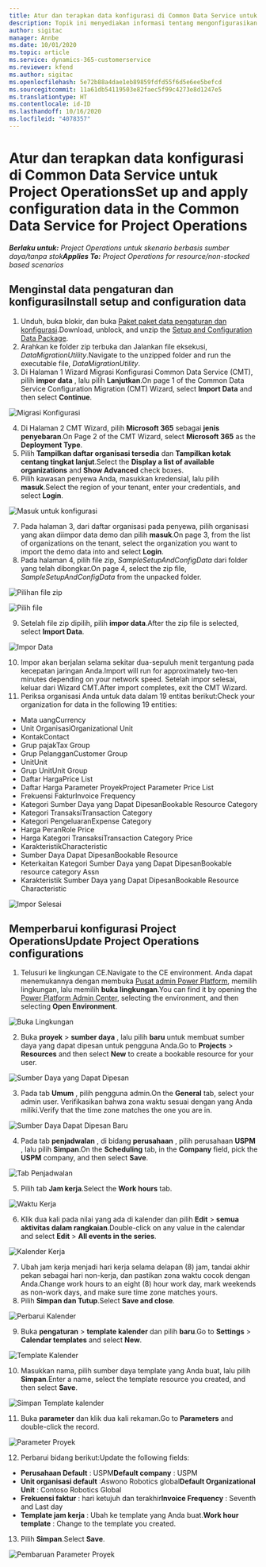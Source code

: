 ```yaml
---
title: Atur dan terapkan data konfigurasi di Common Data Service untuk Project Operations
description: Topik ini menyediakan informasi tentang mengonfigurasikan dan menerapkan data konfigurasi di Project Operations.
author: sigitac
manager: Annbe
ms.date: 10/01/2020
ms.topic: article
ms.service: dynamics-365-customerservice
ms.reviewer: kfend
ms.author: sigitac
ms.openlocfilehash: 5e72b88a4dae1eb89859fdfd55f6d5e6ee5befcd
ms.sourcegitcommit: 11a61db54119503e82faec5f99c4273e8d1247e5
ms.translationtype: HT
ms.contentlocale: id-ID
ms.lasthandoff: 10/16/2020
ms.locfileid: "4078357"
---
```

# <a name="set-up-and-apply-configuration-data-in-the-common-data-service-for-project-operations"></a><span data-ttu-id="51ada-103">Atur dan terapkan data konfigurasi di Common Data Service untuk Project Operations</span><span class="sxs-lookup"><span data-stu-id="51ada-103">Set up and apply configuration data in the Common Data Service for Project Operations</span></span>

<span data-ttu-id="51ada-104">_**Berlaku untuk:** Project Operations untuk skenario berbasis sumber daya/tanpa stok_</span><span class="sxs-lookup"><span data-stu-id="51ada-104">_**Applies To:** Project Operations for resource/non-stocked based scenarios_</span></span>

## <a name="install-setup-and-configuration-data"></a><span data-ttu-id="51ada-105">Menginstal data pengaturan dan konfigurasi</span><span class="sxs-lookup"><span data-stu-id="51ada-105">Install setup and configuration data</span></span>

1. <span data-ttu-id="51ada-106">Unduh, buka blokir, dan buka [Paket paket data pengaturan dan konfigurasi](https://download.microsoft.com/download/1/3/4/1349369c-6209-42b7-b3b4-5be0e67cacd8/ProjOpsSampleSetupData-%20Integrated%20UR1.zip).</span><span class="sxs-lookup"><span data-stu-id="51ada-106">Download, unblock, and unzip the [Setup and Configuration Data Package](https://download.microsoft.com/download/1/3/4/1349369c-6209-42b7-b3b4-5be0e67cacd8/ProjOpsSampleSetupData-%20Integrated%20UR1.zip).</span></span>
2. <span data-ttu-id="51ada-107">Arahkan ke folder zip terbuka dan Jalankan file eksekusi, *DataMigrationUtility*.</span><span class="sxs-lookup"><span data-stu-id="51ada-107">Navigate to the unzipped folder and run the executable file, *DataMigrationUtility*.</span></span>
3. <span data-ttu-id="51ada-108">Di Halaman 1 Wizard Migrasi Konfigurasi Common Data Service (CMT), pilih **impor data** , lalu pilih **Lanjutkan**.</span><span class="sxs-lookup"><span data-stu-id="51ada-108">On page 1 of the Common Data Service Configuration Migration (CMT) Wizard, select **Import Data** and then select **Continue**.</span></span>

![Migrasi Konfigurasi](./media/1ConfigurationMigration.png)

4. <span data-ttu-id="51ada-110">Di Halaman 2 CMT Wizard, pilih **Microsoft 365** sebagai **jenis penyebaran**.</span><span class="sxs-lookup"><span data-stu-id="51ada-110">On Page 2 of the CMT Wizard, select **Microsoft 365** as the **Deployment Type**.</span></span>
5. <span data-ttu-id="51ada-111">Pilih **Tampilkan daftar organisasi tersedia** dan **Tampilkan kotak centang tingkat lanjut**.</span><span class="sxs-lookup"><span data-stu-id="51ada-111">Select the **Display a list of available organizations** and **Show Advanced** check boxes.</span></span>
6. <span data-ttu-id="51ada-112">Pilih kawasan penyewa Anda, masukkan kredensial, lalu pilih **masuk**.</span><span class="sxs-lookup"><span data-stu-id="51ada-112">Select the region of your tenant, enter your credentials, and select **Login**.</span></span>

![Masuk untuk konfigurasi](./media/2ConfigurationSignin.png)

7. <span data-ttu-id="51ada-114">Pada halaman 3, dari daftar organisasi pada penyewa, pilih organisasi yang akan diimpor data demo dan pilih **masuk**.</span><span class="sxs-lookup"><span data-stu-id="51ada-114">On page 3, from the list of organizations on the tenant, select the organization you want to import the demo data into and select **Login**.</span></span>
8. <span data-ttu-id="51ada-115">Pada halaman 4, pilih file zip, *SampleSetupAndConfigData* dari folder yang telah dibongkar.</span><span class="sxs-lookup"><span data-stu-id="51ada-115">On page 4, select the zip file, *SampleSetupAndConfigData* from the unpacked folder.</span></span>

![Pilihan file zip](./media/3ZipFile.png)

![Pilih file](./media/4SelectAFile.png)

9. <span data-ttu-id="51ada-118">Setelah file zip dipilih, pilih **impor data**.</span><span class="sxs-lookup"><span data-stu-id="51ada-118">After the zip file is selected, select **Import Data**.</span></span>

![Impor Data](./media/5ImportData.png)

10. <span data-ttu-id="51ada-120">Impor akan berjalan selama sekitar dua-sepuluh menit tergantung pada kecepatan jaringan Anda.</span><span class="sxs-lookup"><span data-stu-id="51ada-120">Import will run for approximately two-ten minutes depending on your network speed.</span></span> <span data-ttu-id="51ada-121">Setelah impor selesai, keluar dari Wizard CMT.</span><span class="sxs-lookup"><span data-stu-id="51ada-121">After import completes, exit the CMT Wizard.</span></span> 
11. <span data-ttu-id="51ada-122">Periksa organisasi Anda untuk data dalam 19 entitas berikut:</span><span class="sxs-lookup"><span data-stu-id="51ada-122">Check your organization for data in the following 19 entities:</span></span>

  - <span data-ttu-id="51ada-123">Mata uang</span><span class="sxs-lookup"><span data-stu-id="51ada-123">Currency</span></span>
  - <span data-ttu-id="51ada-124">Unit Organisasi</span><span class="sxs-lookup"><span data-stu-id="51ada-124">Organizational Unit</span></span>
  - <span data-ttu-id="51ada-125">Kontak</span><span class="sxs-lookup"><span data-stu-id="51ada-125">Contact</span></span>
  - <span data-ttu-id="51ada-126">Grup pajak</span><span class="sxs-lookup"><span data-stu-id="51ada-126">Tax Group</span></span>
  - <span data-ttu-id="51ada-127">Grup Pelanggan</span><span class="sxs-lookup"><span data-stu-id="51ada-127">Customer Group</span></span>
  - <span data-ttu-id="51ada-128">Unit</span><span class="sxs-lookup"><span data-stu-id="51ada-128">Unit</span></span>
  - <span data-ttu-id="51ada-129">Grup Unit</span><span class="sxs-lookup"><span data-stu-id="51ada-129">Unit Group</span></span>
  - <span data-ttu-id="51ada-130">Daftar Harga</span><span class="sxs-lookup"><span data-stu-id="51ada-130">Price List</span></span>
  - <span data-ttu-id="51ada-131">Daftar Harga Parameter Proyek</span><span class="sxs-lookup"><span data-stu-id="51ada-131">Project Parameter Price List</span></span>
  - <span data-ttu-id="51ada-132">Frekuensi Faktur</span><span class="sxs-lookup"><span data-stu-id="51ada-132">Invoice Frequency</span></span>
  - <span data-ttu-id="51ada-133">Kategori Sumber Daya yang Dapat Dipesan</span><span class="sxs-lookup"><span data-stu-id="51ada-133">Bookable Resource Category</span></span>
  - <span data-ttu-id="51ada-134">Kategori Transaksi</span><span class="sxs-lookup"><span data-stu-id="51ada-134">Transaction Category</span></span>
  - <span data-ttu-id="51ada-135">Kategori Pengeluaran</span><span class="sxs-lookup"><span data-stu-id="51ada-135">Expense Category</span></span>
  - <span data-ttu-id="51ada-136">Harga Peran</span><span class="sxs-lookup"><span data-stu-id="51ada-136">Role Price</span></span>
  - <span data-ttu-id="51ada-137">Harga Kategori Transaksi</span><span class="sxs-lookup"><span data-stu-id="51ada-137">Transaction Category Price</span></span>
  - <span data-ttu-id="51ada-138">Karakteristik</span><span class="sxs-lookup"><span data-stu-id="51ada-138">Characteristic</span></span>
  - <span data-ttu-id="51ada-139">Sumber Daya Dapat Dipesan</span><span class="sxs-lookup"><span data-stu-id="51ada-139">Bookable Resource</span></span>
  - <span data-ttu-id="51ada-140">Keterkaitan Kategori Sumber Daya yang Dapat Dipesan</span><span class="sxs-lookup"><span data-stu-id="51ada-140">Bookable resource category Assn</span></span>
  - <span data-ttu-id="51ada-141">Karakteristik Sumber Daya yang Dapat Dipesan</span><span class="sxs-lookup"><span data-stu-id="51ada-141">Bookable Resource Characteristic</span></span>

![Impor Selesai](./media/6CompleteImport.png)

## <a name="update-project-operations-configurations"></a><span data-ttu-id="51ada-143">Memperbarui konfigurasi Project Operations</span><span class="sxs-lookup"><span data-stu-id="51ada-143">Update Project Operations configurations</span></span>

1. <span data-ttu-id="51ada-144">Telusuri ke lingkungan CE.</span><span class="sxs-lookup"><span data-stu-id="51ada-144">Navigate to the CE environment.</span></span> <span data-ttu-id="51ada-145">Anda dapat menemukannya dengan membuka [Pusat admin Power Platform](https://admin.powerplatform.microsoft.com/environments), memilih lingkungan, lalu memilih **buka lingkungan**.</span><span class="sxs-lookup"><span data-stu-id="51ada-145">You can find it by opening the [Power Platform Admin Center](https://admin.powerplatform.microsoft.com/environments), selecting the environment, and then selecting **Open Environment**.</span></span> 

![Buka Lingkungan](./media/7OpenEnvironment.png)

2. <span data-ttu-id="51ada-147">Buka **proyek** > **sumber daya** , lalu pilih **baru** untuk membuat sumber daya yang dapat dipesan untuk pengguna Anda.</span><span class="sxs-lookup"><span data-stu-id="51ada-147">Go to **Projects** > **Resources** and then select **New** to create a bookable resource for your user.</span></span>

![Sumber Daya yang Dapat Dipesan](./media/8BookableResources.png)

3. <span data-ttu-id="51ada-149">Pada tab **Umum** , pilih pengguna admin.</span><span class="sxs-lookup"><span data-stu-id="51ada-149">On the **General** tab, select your admin user.</span></span> <span data-ttu-id="51ada-150">Verifikasikan bahwa zona waktu sesuai dengan yang Anda miliki.</span><span class="sxs-lookup"><span data-stu-id="51ada-150">Verify that the time zone matches the one you are in.</span></span> 

![Sumber Daya Dapat Dipesan Baru](./media/9NewBookableResource.png)

4. <span data-ttu-id="51ada-152">Pada tab **penjadwalan** , di bidang **perusahaan** , pilih perusahaan **USPM** , lalu pilih **Simpan**.</span><span class="sxs-lookup"><span data-stu-id="51ada-152">On the **Scheduling** tab, in the **Company** field, pick the **USPM** company, and then select **Save**.</span></span> 

![Tab Penjadwalan](./media/10SchedulingTab.png)

5. <span data-ttu-id="51ada-154">Pilih tab **Jam kerja**.</span><span class="sxs-lookup"><span data-stu-id="51ada-154">Select the **Work hours** tab.</span></span>  

![Waktu Kerja](./media/11WorkHours.png)

6. <span data-ttu-id="51ada-156">Klik dua kali pada nilai yang ada di kalender dan pilih **Edit** > **semua aktivitas dalam rangkaian**.</span><span class="sxs-lookup"><span data-stu-id="51ada-156">Double-click on any value in the calendar and select **Edit** > **All events in the series**.</span></span> 

![Kalender Kerja](./media/12WorkCalendar.png)

7. <span data-ttu-id="51ada-158">Ubah jam kerja menjadi hari kerja selama delapan (8) jam, tandai akhir pekan sebagai hari non-kerja, dan pastikan zona waktu cocok dengan Anda.</span><span class="sxs-lookup"><span data-stu-id="51ada-158">Change work hours to an eight (8) hour work day, mark weekends as non-work days, and make sure time zone matches yours.</span></span> 
8. <span data-ttu-id="51ada-159">Pilih **Simpan dan Tutup**.</span><span class="sxs-lookup"><span data-stu-id="51ada-159">Select **Save and close**.</span></span>

![Perbarui Kalender](./media/13UpdateCalendar.png)

9. <span data-ttu-id="51ada-161">Buka **pengaturan** > **template kalender** dan pilih **baru**.</span><span class="sxs-lookup"><span data-stu-id="51ada-161">Go to **Settings** > **Calendar templates** and select **New**.</span></span>
 
 ![Template Kalender](./media/14CalendarTemplates.png)
 
 10. <span data-ttu-id="51ada-163">Masukkan nama, pilih sumber daya template yang Anda buat, lalu pilih **Simpan**.</span><span class="sxs-lookup"><span data-stu-id="51ada-163">Enter a name, select the template resource you created, and then select **Save**.</span></span> 
 
 ![Simpan Template kalender](./media/15SaveCalendarTemplate.png)
 
 11. <span data-ttu-id="51ada-165">Buka **parameter** dan klik dua kali rekaman.</span><span class="sxs-lookup"><span data-stu-id="51ada-165">Go to **Parameters** and double-click the record.</span></span> 
 
 ![Parameter Proyek](./media/16ProjectParameters.png)
 
12. <span data-ttu-id="51ada-167">Perbarui bidang berikut:</span><span class="sxs-lookup"><span data-stu-id="51ada-167">Update the following fields:</span></span>

 - <span data-ttu-id="51ada-168">**Perusahaan Default** : USPM</span><span class="sxs-lookup"><span data-stu-id="51ada-168">**Default company** : USPM</span></span>
 - <span data-ttu-id="51ada-169">**Unit organisasi default** :Aswono Robotics global</span><span class="sxs-lookup"><span data-stu-id="51ada-169">**Default Organizational Unit** : Contoso Robotics Global</span></span>
 - <span data-ttu-id="51ada-170">**Frekuensi faktur** : hari ketujuh dan terakhir</span><span class="sxs-lookup"><span data-stu-id="51ada-170">**Invoice Frequency** : Seventh and Last day</span></span>
 - <span data-ttu-id="51ada-171">**Template jam kerja** : Ubah ke template yang Anda buat.</span><span class="sxs-lookup"><span data-stu-id="51ada-171">**Work hour template** : Change to the template you created.</span></span>

13. <span data-ttu-id="51ada-172">Pilih **Simpan**.</span><span class="sxs-lookup"><span data-stu-id="51ada-172">Select **Save**.</span></span> 

![Pembaruan Parameter Proyek](./media/17UpdatedProjectParameters.png)
